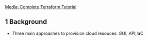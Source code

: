 [Media: Complete Terraform Tutorial](https://medium.com/@mike_tyson_cloud/complete-terraform-tutorial-c43960c014ed)

## 1 Background
 - Three main approaches to provision cloud resouces: GUI, API,IaC

